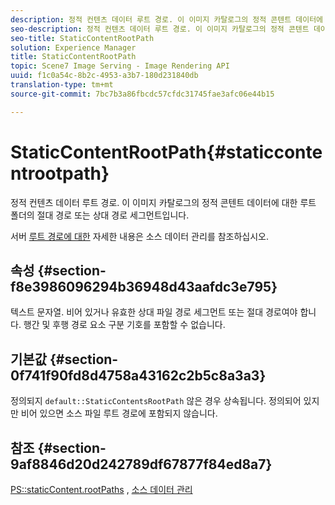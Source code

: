```yaml
---
description: 정적 컨텐츠 데이터 루트 경로. 이 이미지 카탈로그의 정적 콘텐트 데이터에 대한 루트 폴더의 절대 경로 또는 상대 경로 세그먼트입니다.
seo-description: 정적 컨텐츠 데이터 루트 경로. 이 이미지 카탈로그의 정적 콘텐트 데이터에 대한 루트 폴더의 절대 경로 또는 상대 경로 세그먼트입니다.
seo-title: StaticContentRootPath
solution: Experience Manager
title: StaticContentRootPath
topic: Scene7 Image Serving - Image Rendering API
uuid: f1c0a54c-8b2c-4953-a3b7-180d231840db
translation-type: tm+mt
source-git-commit: 7bc7b3a86fbcdc57cfdc31745fae3afc06e44b15

---
```



# StaticContentRootPath{#staticcontentrootpath}

정적 컨텐츠 데이터 루트 경로. 이 이미지 카탈로그의 정적 콘텐트 데이터에 대한 루트 폴더의 절대 경로 또는 상대 경로 세그먼트입니다.

서버 [루트 경로에 대한](../../../../../is-api/image-serving-api-ref/c-configuration-and-administration/c-configuration-and-administration.md#concept-1ec4d9f0e58a430cae045761f1ff9173) 자세한 내용은 소스 데이터 관리를 참조하십시오.

## 속성 {#section-f8e3986096294b36948d43aafdc3e795}

텍스트 문자열. 비어 있거나 유효한 상대 파일 경로 세그먼트 또는 절대 경로여야 합니다. 행간 및 후행 경로 요소 구분 기호를 포함할 수 없습니다.

## 기본값 {#section-0f741f90fd8d4758a43162c2b5c8a3a3}

정의되지 `default::StaticContentsRootPath` 않은 경우 상속됩니다. 정의되어 있지만 비어 있으면 소스 파일 루트 경로에 포함되지 않습니다.

## 참조 {#section-9af8846d20d242789df67877f84ed8a7}

[PS::staticContent.rootPaths](../../../../../is-api/image-catalog/image-serving-api-ref/c-image-catalog-reference/c-attributes-reference/r-staticcontentrootpath.md#reference-a2b5368d078349828d282357681bb2a5) , [소스 데이터 관리](../../../../../is-api/image-serving-api-ref/c-configuration-and-administration/c-configuration-and-administration.md#concept-1ec4d9f0e58a430cae045761f1ff9173)
